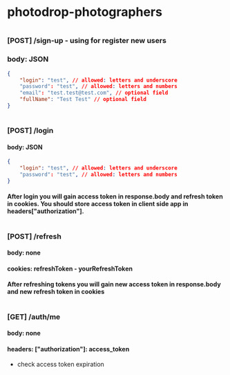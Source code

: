 # photodrop-photographers
#
### [POST] /sign-up - using for register new users
### body: JSON
```json
{
	"login": "test", // allowed: letters and underscore
	"password": "test", // allowed: letters and numbers
	"email": "test.test@test.com", // optional field
	"fullName": "Test Test" // optional field
}
```
#
### [POST] /login
#### body: JSON
```json
{
	"login": "test", // allowed: letters and underscore
	"password": "test", // allowed: letters and numbers
}
```
#### After login you will gain access token in response.body and refresh token in cookies. You should store access token in client side app in headers["authorization"].
#
### [POST] /refresh
#### body: none
#### cookies: refreshToken - yourRefreshToken
#### After refreshing tokens you will gain new access token in response.body and new refresh token in cookies
#
### [GET] /auth/me
#### body: none
#### headers: ["authorization"]: access_token
- check access token expiration
#